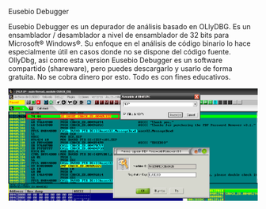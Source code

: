 Eusebio Debugger

Eusebio Debugger es un depurador de análisis basado en OLlyDBG.
Es un ensamblador / desamblador a nivel de ensamblador de 32 bits para Microsoft® Windows®.
Su enfoque en el análisis de código binario lo hace especialmente útil en casos donde no se dispone del código fuente. 
OllyDbg, asi como esta version Eusebio Debugger es un software compartido (shareware), pero puedes descargarlo y usarlo de forma gratuita.
No se cobra dinero por esto. Todo es con fines educativos.

![](https://github.com/eusebio-orozco/eusebio_debugger/blob/72dba5469d49db27cb6bf23d6d747de28c929114/2.png)

![]()

![]()

